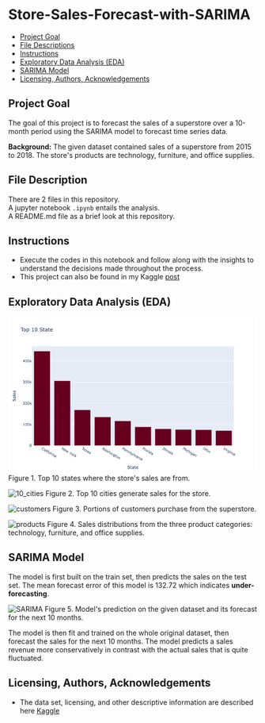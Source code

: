 # Store-Sales-Forecast-with-SARIMA
- [Project Goal](#Project-Goal)
- [File Descriptions](#File-Descriptions)
- [Instructions](#How-To-Run-This-Project)
- [Exploratory Data Analysis (EDA)](#EDA)
- [SARIMA Model](#Model)
- [Licensing, Authors, Acknowledgements](#License)

## Project Goal <a name="Project-Goal"></a>
The goal of this project is to forecast the sales of a superstore over a 10-month period using the SARIMA model to forecast time series data.

**Background:** The given dataset contained sales of a superstore from 2015 to 2018. The store's products are technology, furniture, and office supplies.

## File Description <a name="File-Descriptions"></a>
There are 2 files in this repository. <br>
A jupyter notebook `.ipynb` entails the analysis. <br>
A README.md file as a brief look at this repository.

## Instructions <a name="How-To-Run-This-Project"></a>
* Execute the codes in this notebook and follow along with the insights to understand the decisions made throughout the process.
* This project can also be found in my Kaggle [post](https://www.kaggle.com/code/azeotrope/store-sales-forecasting-with-sarima)

## Exploratory Data Analysis (EDA) <a name="EDA"></a>

![10_states](img/state.png)
Figure 1. Top 10 states where the store's sales are from.

![10_cities](img/city.JPG)
Figure 2. Top 10 cities generate sales for the store.

![customers](img/cust_segment.JPG)
Figure 3. Portions of customers purchase from the superstore.

![products](img/product_cat.JPG)
Figure 4. Sales distributions from the three product categories: technology, furniture, and office supplies.

## SARIMA Model <a name="Model"></a>
The model is first built on the train set, then predicts the sales on the test set. 
The mean forecast error of this model is 132.72 which indicates **under-forecasting**. 

![SARIMA](img/SARIMA_model.JPG)
Figure 5. Model's prediction on the given dataset and its forecast for the next 10 months.

The model is then fit and trained on the whole original dataset, then forecast the sales for the next 10 months. 
The model predicts a sales revenue more conservatively in contrast with the actual sales that is quite fluctuated.

## Licensing, Authors, Acknowledgements <a name="License"></a>
* The data set, licensing, and other descriptive information are described here [Kaggle](https://www.kaggle.com/datasets/rohitsahoo/sales-forecasting)
